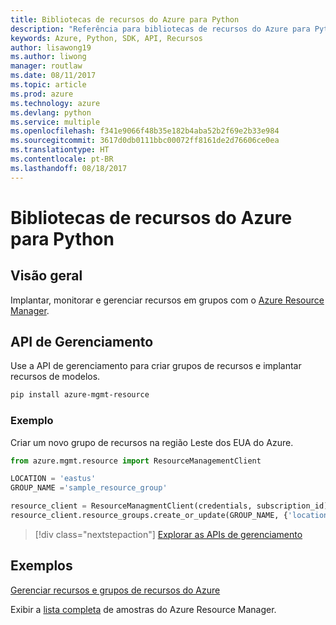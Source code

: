 ```yaml
---
title: Bibliotecas de recursos do Azure para Python
description: "Referência para bibliotecas de recursos do Azure para Python"
keywords: Azure, Python, SDK, API, Recursos
author: lisawong19
ms.author: liwong
manager: routlaw
ms.date: 08/11/2017
ms.topic: article
ms.prod: azure
ms.technology: azure
ms.devlang: python
ms.service: multiple
ms.openlocfilehash: f341e9066f48b35e182b4aba52b2f69e2b33e984
ms.sourcegitcommit: 3617d0db0111bbc00072ff8161de2d76606ce0ea
ms.translationtype: HT
ms.contentlocale: pt-BR
ms.lasthandoff: 08/18/2017
---
```

# <a name="azure-resources-libraries-for-python"></a>Bibliotecas de recursos do Azure para Python

## <a name="overview"></a>Visão geral 
Implantar, monitorar e gerenciar recursos em grupos com o [Azure Resource Manager](https://docs.microsoft.com/en-us/azure/azure-resource-manager/resource-group-overview).

## <a name="management-api"></a>API de Gerenciamento
Use a API de gerenciamento para criar grupos de recursos e implantar recursos de modelos.

```bash
pip install azure-mgmt-resource
```
### <a name="example"></a>Exemplo 
Criar um novo grupo de recursos na região Leste dos EUA do Azure.

```python
from azure.mgmt.resource import ResourceManagementClient

LOCATION = 'eastus'
GROUP_NAME ='sample_resource_group'

resource_client = ResourceManagmentClient(credentials, subscription_id)
resource_client.resource_groups.create_or_update(GROUP_NAME, {'location': LOCATION})
```

> [!div class="nextstepaction"]
> [Explorar as APIs de gerenciamento](/python/api/overview/azure/resources/managementlibrary)

## <a name="samples"></a>Exemplos
[Gerenciar recursos e grupos de recursos do Azure](https://github.com/Azure-Samples/resource-manager-python-resources-and-groups)

Exibir a [lista completa](https://azure.microsoft.com/resources/samples/?platform=python&term=resource) de amostras do Azure Resource Manager.
